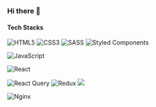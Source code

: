 ### Hi there 👋





#### Tech Stacks
![HTML5](https://img.shields.io/badge/html5-%23E34F26.svg?style=for-the-badge&logo=html5&logoColor=white) ![CSS3](https://img.shields.io/badge/css3-%231572B6.svg?style=for-the-badge&logo=css3&logoColor=white) ![SASS](https://img.shields.io/badge/SASS-hotpink.svg?style=for-the-badge&logo=SASS&logoColor=white) ![Styled Components](https://img.shields.io/badge/styled--components-DB7093?style=for-the-badge&logo=styled-components&logoColor=white)


![JavaScript](https://img.shields.io/badge/javascript-%23323330.svg?style=for-the-badge&logo=javascript&logoColor=%23F7DF1E)


![React](https://img.shields.io/badge/react-%2320232a.svg?style=for-the-badge&logo=react&logoColor=%2361DAFB)
<!-- ![TypeScript](https://img.shields.io/badge/typescript-%23007ACC.svg?style=for-the-badge&logo=typescript&logoColor=white) -->


![React Query](https://img.shields.io/badge/-React%20Query-FF4154?style=for-the-badge&logo=react%20query&logoColor=white)  <img alt="Redux" src="https://img.shields.io/badge/redux--toolkit-%23593d88.svg?style=for-the-badge&logo=redux&logoColor=white"/>  <img src="https://img.shields.io/badge/redux saga-999999?style=for-the-badge&logo=REDUX-SAGA&logoColor=black"/>


![Nginx](https://img.shields.io/badge/nginx-%23009639.svg?style=for-the-badge&logo=nginx&logoColor=white)



<!-- ![hezelNut00's GitHub stats](https://github-readme-stats.vercel.app/api?username=hezelNut00&show_icons=true&theme=radical) -->

<!-- ![Firebase](https://img.shields.io/badge/Firebase-039BE5?style=for-the-badge&logo=Firebase&logoColor=white)
     ![Firebase](https://img.shields.io/badge/firebase-%23039BE5.svg?style=for-the-badge&logo=firebase)
-->


<!--
**hezelNut00/hezelNut00** is a ✨ _special_ ✨ repository because its `README.md` (this file) appears on your GitHub profile.

Here are some ideas to get you started:

- 🔭 I’m currently working on ...
- 🌱 I’m currently learning ...
- 👯 I’m looking to collaborate on ...
- 🤔 I’m looking for help with ...
- 💬 Ask me about ...
- 📫 How to reach me: ...
- 😄 Pronouns: ...
- ⚡ Fun fact: ...
-->
